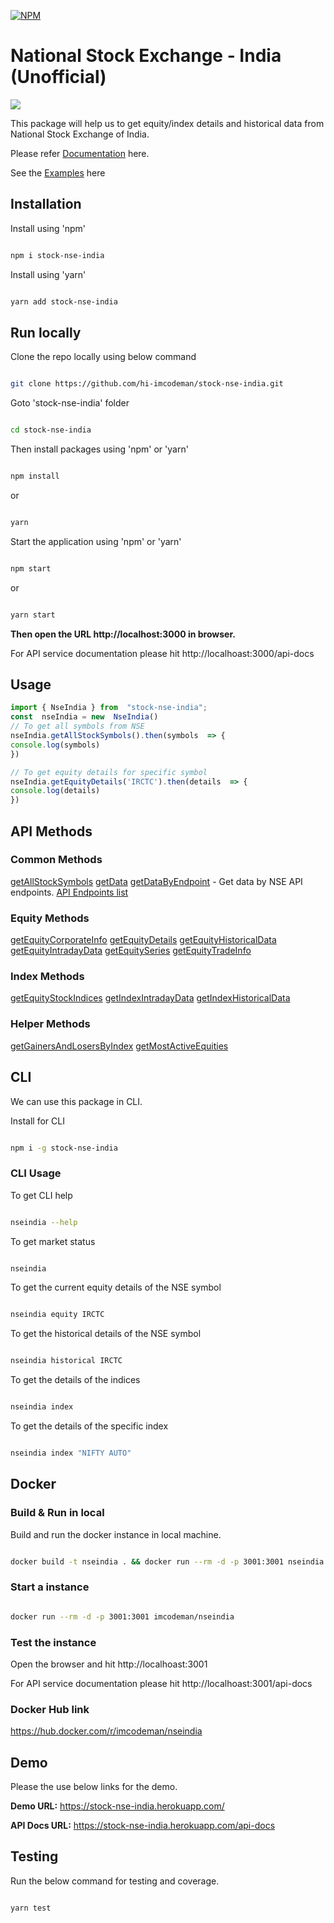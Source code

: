 
[![NPM](https://nodei.co/npm/stock-nse-india.png)](https://nodei.co/npm/stock-nse-india/)

# National Stock Exchange - India (Unofficial)

![](https://github.com/hi-imcodeman/stock-nse-india/workflows/CI/badge.svg)

This package will help us to get equity/index details and historical data from National Stock Exchange of India.

Please refer [Documentation](https://hi-imcodeman.github.io/stock-nse-india) here.

See the [Examples](https://github.com/hi-imcodeman/stock-nse-india/tree/master/examples) here

## Installation

Install using 'npm'

```sh

npm i stock-nse-india

```

Install using 'yarn'

```sh

yarn add stock-nse-india

```

## Run locally

Clone the repo locally using below command

```sh

git clone https://github.com/hi-imcodeman/stock-nse-india.git

```

Goto 'stock-nse-india' folder

```sh

cd stock-nse-india

```

Then install packages using 'npm' or 'yarn'

```sh

npm install

```

or

```sh

yarn

```

Start the application using 'npm' or 'yarn'

```sh

npm start

```

or

```sh

yarn start

```

**Then open the URL http://localhost:3000 in browser.**

For API service documentation please hit http://localhoast:3000/api-docs

## Usage

```javascript
import { NseIndia } from  "stock-nse-india";
const  nseIndia = new  NseIndia()
// To get all symbols from NSE
nseIndia.getAllStockSymbols().then(symbols  => {
console.log(symbols)
})

// To get equity details for specific symbol
nseIndia.getEquityDetails('IRCTC').then(details  => {
console.log(details)
})
```

## API Methods

### Common Methods
[getAllStockSymbols](https://hi-imcodeman.github.io/stock-nse-india/classes/index.nseindia.html#getallstocksymbols)
[getData](https://hi-imcodeman.github.io/stock-nse-india/classes/index.nseindia.html#getdata)
[getDataByEndpoint](https://hi-imcodeman.github.io/stock-nse-india/classes/index.nseindia.html#getdatabyendpoint) - Get data by NSE API endpoints. [API Endpoints list](https://hi-imcodeman.github.io/stock-nse-india/enums/index.apilist.html)

### Equity Methods
[getEquityCorporateInfo](https://hi-imcodeman.github.io/stock-nse-india/classes/index.nseindia.html#getequitycorporateinfo)
[getEquityDetails](https://hi-imcodeman.github.io/stock-nse-india/classes/index.nseindia.html#getequitydetails)
[getEquityHistoricalData](https://hi-imcodeman.github.io/stock-nse-india/classes/index.nseindia.html#getequityhistoricaldata)
[getEquityIntradayData](https://hi-imcodeman.github.io/stock-nse-india/classes/index.nseindia.html#getequityintradaydata)
[getEquitySeries](https://hi-imcodeman.github.io/stock-nse-india/classes/index.nseindia.html#getequityseries)
[getEquityTradeInfo](https://hi-imcodeman.github.io/stock-nse-india/classes/index.nseindia.html#getequitytradeinfo)

### Index Methods
[getEquityStockIndices](https://hi-imcodeman.github.io/stock-nse-india/classes/index.nseindia.html#getequitystockindices)
[getIndexIntradayData](https://hi-imcodeman.github.io/stock-nse-india/classes/index.nseindia.html#getindexintradaydata)
[getIndexHistoricalData](https://hi-imcodeman.github.io/stock-nse-india/classes/index.nseindia.html#getindexhistoricaldata)

### Helper Methods
[getGainersAndLosersByIndex](https://hi-imcodeman.github.io/stock-nse-india/modules/helpers.html#getgainersandlosersbyindex)
[getMostActiveEquities](https://hi-imcodeman.github.io/stock-nse-india/modules/helpers.html#getmostactiveequities)

## CLI

We can use this package in CLI.

Install for CLI

```sh

npm i -g stock-nse-india

```

### CLI Usage

To get CLI help

```sh

nseindia --help

```

To get market status

```sh

nseindia

```

To get the current equity details of the NSE symbol

```sh

nseindia equity IRCTC

```

To get the historical details of the NSE symbol

```sh

nseindia historical IRCTC

```

To get the details of the indices

```sh

nseindia index

```

To get the details of the specific index

```sh

nseindia index "NIFTY AUTO"

```

## Docker

### Build & Run in local

Build and run the docker instance in local machine.

```sh

docker build -t nseindia . && docker run --rm -d -p 3001:3001 nseindia:latest

```

### Start a instance

```sh

docker run --rm -d -p 3001:3001 imcodeman/nseindia

```

### Test the instance

Open the browser and hit http://localhoast:3001

For API service documentation please hit http://localhoast:3001/api-docs

### Docker Hub link

https://hub.docker.com/r/imcodeman/nseindia

## Demo

Please the use below links for the demo.

**Demo URL:** https://stock-nse-india.herokuapp.com/

**API Docs URL:** https://stock-nse-india.herokuapp.com/api-docs

## Testing

Run the below command for testing and coverage.

```sh

yarn test

```
